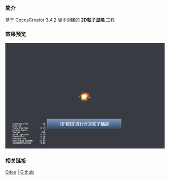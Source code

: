 ### 简介

基于 CocosCreator 3.4.2 版本创建的 **2D粒子显隐** 工程

### 效果预览
![image](../../gif/202203/2022030546.gif)

### 相关链接
[Gitee](https://gitee.com/mirrors_cocos-creator/example-cases/tree/v2.4.3/assets/cases/01_graphics/02_particle) | [Github](https://github.com/cocos-creator/example-cases/tree/v2.4.3/assets/cases/01_graphics/02_particle)